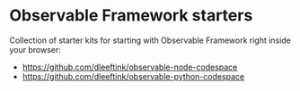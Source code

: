 # Observable Framework starters

Collection of starter kits for starting with Observable Framework right inside your browser:

- https://github.com/dleeftink/observable-node-codespace
- https://github.com/dleeftink/observable-python-codespace
